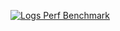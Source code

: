 [![Logs Perf Benchmark](/img/blog/common/logs-performance-benchmark-cta.webp)](https://signoz.io/blog/logs-performance-benchmark/)